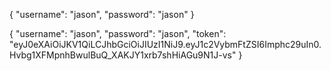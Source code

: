 
{
    "username": "jason",
    "password": "jason"
}

{
    "username": "jason",
    "password": "jason",
    "token": "eyJ0eXAiOiJKV1QiLCJhbGciOiJIUzI1NiJ9.eyJ1c2VybmFtZSI6Imphc29uIn0.Hvbg1XFMpnhBwulBuQ_XAKJY1xrb7shHiAGu9N1J-vs"
}